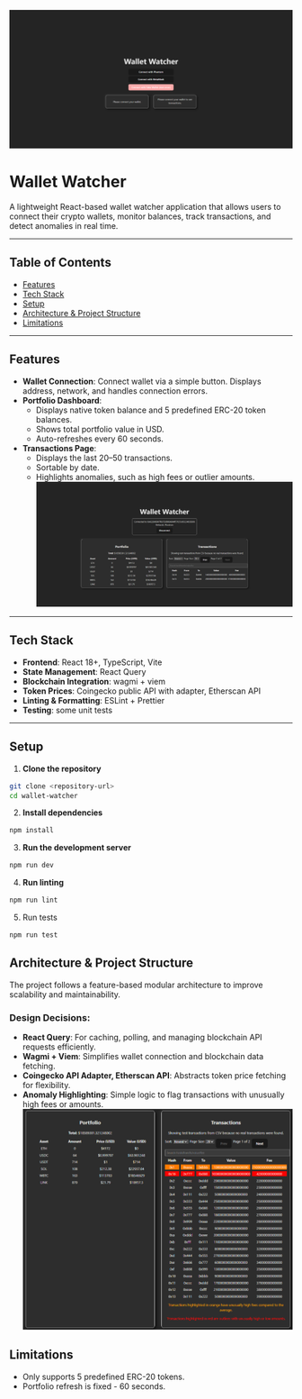 ![MainIMG](images/mainImg.png "MainIMG")
# Wallet Watcher
A lightweight React-based wallet watcher application that allows users to connect their crypto wallets, monitor balances, track transactions, and detect anomalies in real time.

---

## Table of Contents

- [Features](#features)  
- [Tech Stack](#tech-stack)  
- [Setup](#setup)  
- [Architecture & Project Structure](#architecture--project-structure)  
- [Limitations](#limitations)  

---

## Features
- **Wallet Connection**: Connect wallet via a simple button. Displays address, network, and handles connection errors.  
- **Portfolio Dashboard**:  
  - Displays native token balance and 5 predefined ERC-20 token balances.  
  - Shows total portfolio value in USD.  
  - Auto-refreshes every 60 seconds.
- **Transactions Page**:  
  - Displays the last 20–50 transactions.  
  - Sortable by date.  
  - Highlights anomalies, such as high fees or outlier amounts.  
![connectedWallet](images/connectedWallet.png "connectedWallet")
---

## Tech Stack

- **Frontend**: React 18+, TypeScript, Vite  
- **State Management**: React Query  
- **Blockchain Integration**: wagmi + viem  
- **Token Prices**: Coingecko public API with adapter, Etherscan API
- **Linting & Formatting**: ESLint + Prettier  
- **Testing**: some unit tests  

---

## Setup

1. **Clone the repository**  
```bash
git clone <repository-url>
cd wallet-watcher
```

2. **Install dependencies**
```bash
npm install
```

3. **Run the development server**
```bash
npm run dev
```

4. **Run linting**
```bash
npm run lint
```

5. Run tests
```bash
npm run test
```

## Architecture & Project Structure
The project follows a feature-based modular architecture to improve scalability and maintainability.

### Design Decisions:
- **React Query**: For caching, polling, and managing blockchain API requests efficiently.
- **Wagmi + Viem**: Simplifies wallet connection and blockchain data fetching.
- **Coingecko API Adapter, Etherscan API**: Abstracts token price fetching for flexibility.
- **Anomaly Highlighting**: Simple logic to flag transactions with unusually high fees or amounts.
![anomalyLogic](images/anomalyLogic.png "anomalyLogic")

## Limitations
- Only supports 5 predefined ERC-20 tokens.
- Portfolio refresh is fixed - 60 seconds.
